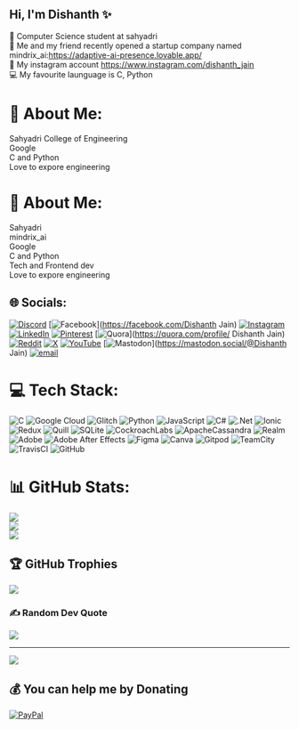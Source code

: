 ## Hi, I'm Dishanth ✨

🧠 Computer Science student at sahyadri<br/>
🔮 Me and my friend recently opened a startup company named mindrix_ai:https://adaptive-ai-presence.lovable.app/<br/>
🎥 My instagram account https://www.instagram.com/dishanth_jain<br/>
💻 My favourite launguage is C, Python<br/>

# 💫 About Me:
Sahyadri College of Engineering<br>Google<br>C and Python<br>Love to expore engineering<br>



# 💫 About Me:
Sahyadri<br>mindrix_ai<br>Google<br>C and Python<br>Tech and Frontend dev<br>Love to expore engineering<br>


## 🌐 Socials:
[![Discord](https://img.shields.io/badge/Discord-%237289DA.svg?logo=discord&logoColor=white)](https://discord.gg/dishanthjain_45493) [![Facebook](https://img.shields.io/badge/Facebook-%231877F2.svg?logo=Facebook&logoColor=white)](https://facebook.com/Dishanth Jain) [![Instagram](https://img.shields.io/badge/Instagram-%23E4405F.svg?logo=Instagram&logoColor=white)](https://instagram.com/dishanth_jain) [![LinkedIn](https://img.shields.io/badge/LinkedIn-%230077B5.svg?logo=linkedin&logoColor=white)](https://linkedin.com/in/dishanth-jain-5a792932a) [![Pinterest](https://img.shields.io/badge/Pinterest-%23E60023.svg?logo=Pinterest&logoColor=white)](https://pinterest.com/dishanthjain07) [![Quora](https://img.shields.io/badge/Quora-%23B92B27.svg?logo=Quora&logoColor=white)](https://quora.com/profile/ Dishanth Jain) [![Reddit](https://img.shields.io/badge/Reddit-%23FF4500.svg?logo=Reddit&logoColor=white)](https://reddit.com/user/dishanth_jain) [![X](https://img.shields.io/badge/X-black.svg?logo=X&logoColor=white)](https://x.com/Dishanthjain07) [![YouTube](https://img.shields.io/badge/YouTube-%23FF0000.svg?logo=YouTube&logoColor=white)](https://youtube.com/@dishanthjain4763) [![Mastodon](https://img.shields.io/badge/-MASTODON-%232B90D9?logo=mastodon&logoColor=white)](https://mastodon.social/@Dishanth Jain) [![email](https://img.shields.io/badge/Email-D14836?logo=gmail&logoColor=white)](mailto:dishanthjain07@gmail.com) 

# 💻 Tech Stack:
![C](https://img.shields.io/badge/c-%2300599C.svg?style=for-the-badge&logo=c&logoColor=white) ![Google Cloud](https://img.shields.io/badge/GoogleCloud-%234285F4.svg?style=for-the-badge&logo=google-cloud&logoColor=white) ![Glitch](https://img.shields.io/badge/glitch-%233333FF.svg?style=for-the-badge&logo=glitch&logoColor=white) ![Python](https://img.shields.io/badge/python-3670A0?style=for-the-badge&logo=python&logoColor=ffdd54) ![JavaScript](https://img.shields.io/badge/javascript-%23323330.svg?style=for-the-badge&logo=javascript&logoColor=%23F7DF1E) ![C#](https://img.shields.io/badge/c%23-%23239120.svg?style=for-the-badge&logo=csharp&logoColor=white) ![.Net](https://img.shields.io/badge/.NET-5C2D91?style=for-the-badge&logo=.net&logoColor=white) ![Ionic](https://img.shields.io/badge/Ionic-%233880FF.svg?style=for-the-badge&logo=Ionic&logoColor=white) ![Redux](https://img.shields.io/badge/redux-%23593d88.svg?style=for-the-badge&logo=redux&logoColor=white) ![Quill](https://img.shields.io/badge/Quill-52B0E7?style=for-the-badge&logo=apache&logoColor=white) ![SQLite](https://img.shields.io/badge/sqlite-%2307405e.svg?style=for-the-badge&logo=sqlite&logoColor=white) ![CockroachLabs](https://img.shields.io/badge/Cockroach%20Labs-6933FF?style=for-the-badge&logo=Cockroach%20Labs&logoColor=white) ![ApacheCassandra](https://img.shields.io/badge/cassandra-%231287B1.svg?style=for-the-badge&logo=apache-cassandra&logoColor=white) ![Realm](https://img.shields.io/badge/Realm-39477F?style=for-the-badge&logo=realm&logoColor=white) ![Adobe](https://img.shields.io/badge/adobe-%23FF0000.svg?style=for-the-badge&logo=adobe&logoColor=white) ![Adobe After Effects](https://img.shields.io/badge/Adobe%20After%20Effects-9999FF.svg?style=for-the-badge&logo=Adobe%20After%20Effects&logoColor=white) ![Figma](https://img.shields.io/badge/figma-%23F24E1E.svg?style=for-the-badge&logo=figma&logoColor=white) ![Canva](https://img.shields.io/badge/Canva-%2300C4CC.svg?style=for-the-badge&logo=Canva&logoColor=white) ![Gitpod](https://img.shields.io/badge/gitpod-f06611.svg?style=for-the-badge&logo=gitpod&logoColor=white) ![TeamCity](https://img.shields.io/badge/teamcity-000000.svg?style=for-the-badge&logo=teamcity&logoColor=white) ![TravisCI](https://img.shields.io/badge/travis%20ci-%232B2F33.svg?style=for-the-badge&logo=travis&logoColor=white) ![GitHub](https://img.shields.io/badge/github-%23121011.svg?style=for-the-badge&logo=github&logoColor=white)
# 📊 GitHub Stats:
![](https://github-readme-stats.vercel.app/api?username=dishanthjian&theme=dark&hide_border=false&include_all_commits=true&count_private=true)<br/>
![](https://nirzak-streak-stats.vercel.app/?user=dishanthjian&theme=dark&hide_border=false)<br/>
![](https://github-readme-stats.vercel.app/api/top-langs/?username=dishanthjian&theme=dark&hide_border=false&include_all_commits=true&count_private=true&layout=compact)

## 🏆 GitHub Trophies
![](https://github-profile-trophy.vercel.app/?username=dishanthjian&theme=dark&no-frame=false&no-bg=true&margin-w=4)

### ✍️ Random Dev Quote
![](https://quotes-github-readme.vercel.app/api?type=horizontal&theme=radical)

---
[![](https://visitcount.itsvg.in/api?id=dishanthjian&icon=0&color=1)](https://visitcount.itsvg.in)

  ## 💰 You can help me by Donating
  [![PayPal](https://img.shields.io/badge/PayPal-00457C?style=for-the-badge&logo=paypal&logoColor=white)](https://paypal.me/dishanthjain07) 

  
<!-- Proudly created with GPRM ( https://gprm.itsvg.in ) -->
